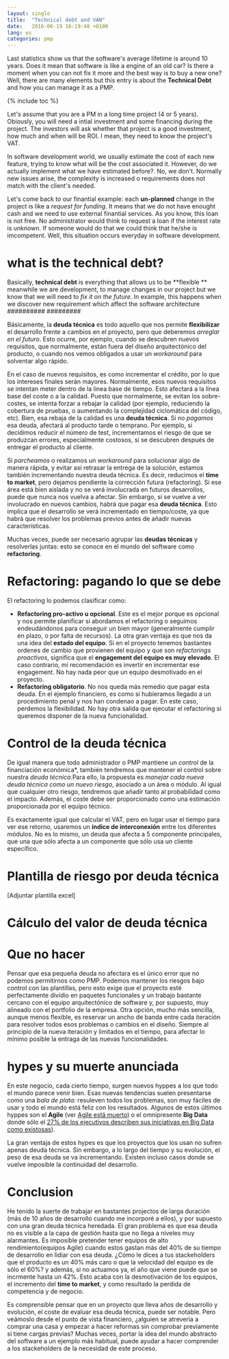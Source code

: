 ```yaml
---
layout: single
title:  "Technical debt and VAN"
date:   2016-06-19 16:19:48 +0100
lang: es
categories: pmp 
---
```

Last statistics show us that the software's average lifetime is around 10 years. Does it mean that software is like a engine of an old car? Is there a moment when you can not fix it more and the best way is to buy a new one?
Well, there are many elements but this entry is about the **Technical Debt** and how you can manage it as a PMP.

{% include toc %}

Let's assume that you are a PM in a long time project (4 or 5 years). Obiously, you will need a intial investment and some financing during the project. The investors will ask whether that project is a good investment, how much and when will be ROI. I mean, they need to know the project's VAT.

In software development world, we usually estimate the cost of each new feature, trying to know what will be the cost associated it. However, do we actually implement what we have estimated before?. No, we don't. Normally new issues arise, the complexity is increased o requirements does not match with the client's needed.

Let's come back to our finantial example: each **un-planned** change in the project is like a *request for funding*. It means that we do not have enought cash and we need to use external finantial services. As you know, this loan is not free. No administrator would think to request a loan if the interest rate is unknown. If someone would do that we could think that he/she is imcompetent. Well, this situation occurs everyday in software development. 

# what is the technical debt? #

Basically, **technical debt** is everything that allows us to be **flexible ** meanwhile we are development, to manage changes in our project but we know that we will need to *fix it on the future*. In example, this happens when we discover new requirement which affect the software architecture ##########
#########

Básicamente, la **deuda técnica** es todo aquello que nos permite **flexibilizar** el desarrollo frente a cambios en el proyecto, pero que deberemos *arreglar en el futuro*. Esto ocurre, por ejemplo, cuando se descubren nuevos requisitos, que normalmente, están fuera del diseño arquitectónico del producto, o cuando nos vemos obligados a usar un *workaround* para solventar algo rápido.

En el caso de nuevos requisitos, es como incrementar el crédito, por lo que los intereses finales serán mayores. Normalmente, esos nuevos requisitos se intentan meter dentro de la linea base de tiempo. Esto afectará a la línea base del coste o a la calidad. Puesto que normalmente, se evitan los sobre-costes, se intenta forzar a rebajar la calidad (por ejemplo, reduciendo la cobertura de pruebas, o aumentando la complejidad ciclomática del código, etc). Bien, esa rebaja de la calidad es una **deuda técnica**. Si no *pagamos* esa deuda, afectará al producto tarde o temprano. Por ejemplo, si decidimos reducir el número de test, incrementamos el riesgo de que se produzcan errores, especialmente costosos, si se descubren después de entregar el producto al cliente.

Si *parcheamos* o realizamos un *workaround* para solucionar algo de manera rápida, y evitar así retrasar la entrega de la solución, estamos también incrementando nuestra deuda técnica. Es decir, reducimos el **time to market**, pero dejamos pendiente la corrección futura (refactoring). Si ese área está bien aislada y no se verá involucrada en futuros desarrollos, puede que nunca nos vuelva a afectar. Sin embargo, si se vuelve a ver involucrado en nuevos cambios, habrá que pagar esa  **deuda técnica**. Esto implica que el desarrollo se verá incrementado en tiempo/coste, ya que habrá que resolver los problemas previos antes de añadir nuevas características.

Muchas veces, puede ser necesario agrupar las **deudas técnicas** y resolverlas juntas: esto se conoce en el mundo del software como **refactoring**.  

# Refactoring: pagando lo que se debe #

El refactoring lo podemos clasificar como:
- **Refactoring pro-activo u opcional**. Este es el mejor porque es opcional y nos permite planificar si abordamos el refactoring o seguimos endeudándonos para conseguir un bien mayor (generalmente cumplir en plazo, o por falta de recursos). La otra gran ventaja es que nos da una idea del **estado del equipo**. Si en el proyecto tenemos bastantes ordenes de cambio que provienen del equipo y que son *refactorings proactivos*, significa que el **engagement del equipo es muy elevado**. El caso contrario, mi recomendación es invertir en incrementar ese engagement. No hay nada peor que un equipo desmotivado en el proyecto.
- **Refactoring obligatorio**. No nos queda más remedio que pagar esta deuda. En el ejemplo financiero, es como si hubieramos llegado a un procedimiento penal y nos han condenao a pagar. En este caso, perdemos la flexibilidad. No hay otra salida que ejecutar el refactoring si queremos disponer de la nueva funcionalidad.

# Control de la deuda técnica #

De igual manera que todo administrador o PMP mantiene un *control* de la financiación económica*, también tendremos que mantener el control sobre nuestra *deuda técnica*.Para ello, la propuesta es _manejar cada nueva deuda técnica como un nuevo riesgo_, asociado a un área o módulo. Al igual que cualquier otro riesgo, tendremos que añadir tanto al probabilidad como el impacto. Además, el coste debe ser proporcionado como una estimación proporcionada por el equipo técnico.

Es exactamente igual que calcular el VAT, pero en lugar usar el tiempo para ver ese retorno, usaremos un **indice de interconexión** entre los diferentes módulos. No es lo mismo, un deuda que afecta a 5 componente principales, que una que sólo afecta a un componente que sólo usa un cliente específico.

# Plantilla de riesgo por deuda técnica #

[Adjuntar plantilla excel]

# Cálculo del valor de deuda técnica #

# Que no hacer #

Pensar que esa pequeña deuda no afectara es el único error que no podemos permitirnos como PMP. Podemos mantener los riesgos bajo control con las plantillas, pero esto exige que el proyecto esté perfectamente dividio en paquetes funcionales y un trabajo bastante cercano con el equipo arquitectónico de software y, por supuesto, muy alineado con el portfolio de la empresa.
Otra opción, mucho más sencilla, aunque menos flexible, es reservar un ancho de banda entre cada iteración para resolver todos esos problemas o cambios en el diseño. Siempre al principio de la nueva iteración y limitados en el tiempo, para afectar lo mínimo posible la entraga de las nuevas funcionalidades. 

# hypes y su muerte anunciada #

En este negocio, cada cierto tiempo, surgen nuevos hyppes a los que todo el mundo parece venir bien. Esas nuevas tendencias suelen presentarse como una *bala de plata*: resuleven todos los problemas, son muy fáciles de usar y todo el mundo está feliz con los resultados. Algunos de estos últimos hyppes son el **Agile** (ver [Agile está muerto](https://www.linkedin.com/pulse/agile-dead-matthew-kern)) o el omnipresente **Big Data** donde sólo el [27% de los ejecutivos describen sus iniciativas en Big Data como existosas](https://www.capgemini-consulting.com/resource-file-access/resource/pdf/cracking_the_data_conundrum-big_data_pov_13-1-15_v2.pdf)).

La gran ventaja de estos hypes es que los proyectos que los usan no sufren apenas deuda técnica. Sin embargo, a lo largo del tiempo y su evolución, el peso de esa deuda se va incrementando. Existen incluso casos donde se vuelve imposible la continuidad del desarrollo.
 
# Conclusion #

He tenido la suerte de trabajar en bastantes projectos de larga duración (más de 10 años de desarrollo cuando me incorporé a ellos), y por supuesto con una gran deuda técnica heredada. El gran problema es que esa deuda no es visible a la capa de gestión hasta que no llega a niveles muy alarmantes. Es imposible pretender tener equipos de alto rendimiento(equipos Agile) cuando estos gastan más del 40% de su tiempo de desarrollo en lidiar con esa deuda. ¿Cómo le dices a tus stackeholders que el producto es un 40% más caro o que la velocidad del equipo es de sólo el 60%? y además, si no actuamos ya, el año que viene puede que se incrmente hasta un 42%. Esto acaba con la desmotivación de los equipos, el incremento del **time to market**, y como resultado la perdida de competencia y de negocio.

Es comprensible pensar que en un proyecto que lleva años de desarrollo y evolución, el coste de evaluar esa deuda técnica, puede ser notable. Pero veámoslo desde el punto de vista financiero, ¿alguien se atrevería a comprar una casa y empezar a hacer reformas sin comprobar previamente si tiene cargas previas? Muchas veces, portar la idea del mundo abstracto del software a un ejemplo más habitual, puede ayudar a hacer comprender a los stackeholders de la necesidad de este proceso.
